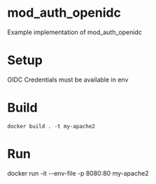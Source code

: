 # mod_auth_openidc

Example implementation of mod_auth_openidc


# Setup
OIDC Credentials must be available in env

# Build

```shell
docker build . -t my-apache2
```


# Run
docker run -it --env-file <my-env-file> -p 8080:80 my-apache2
